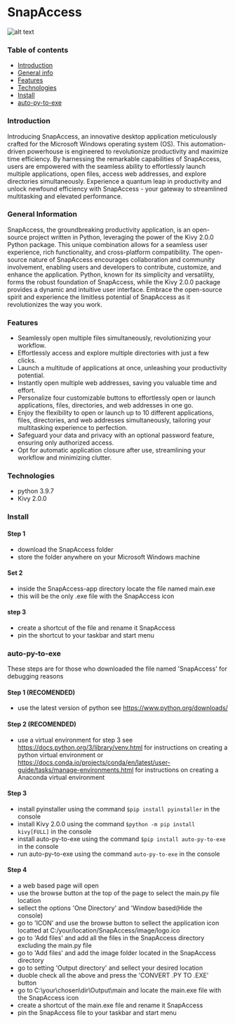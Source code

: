 # SnapAccess

![alt text](https://github.com/Daniel0Marsh/SnapAccess/image/logo_black.png)

### Table of contents
* [Introduction](#introduction)
* [General info](#general-info)
* [Features](#features)
* [Technologies](#technologies)
* [Install](#install)
* [auto-py-to-exe](#auto-py-to-exe)

### Introduction
Introducing SnapAccess, an innovative desktop application meticulously crafted for the Microsoft Windows operating system (OS). This automation-driven powerhouse is engineered to revolutionize productivity and maximize time efficiency. By harnessing the remarkable capabilities of SnapAccess, users are empowered with the seamless ability to effortlessly launch multiple applications, open files, access web addresses, and explore directories simultaneously. Experience a quantum leap in productivity and unlock newfound efficiency with SnapAccess - your gateway to streamlined multitasking and elevated performance.

### General Information
SnapAccess, the groundbreaking productivity application, is an open-source project written in Python, leveraging the power of the Kivy 2.0.0 Python package. This unique combination allows for a seamless user experience, rich functionality, and cross-platform compatibility. The open-source nature of SnapAccess encourages collaboration and community involvement, enabling users and developers to contribute, customize, and enhance the application. Python, known for its simplicity and versatility, forms the robust foundation of SnapAccess, while the Kivy 2.0.0 package provides a dynamic and intuitive user interface. Embrace the open-source spirit and experience the limitless potential of SnapAccess as it revolutionizes the way you work.

### Features
- Seamlessly open multiple files simultaneously, revolutionizing your workflow.
- Effortlessly access and explore multiple directories with just a few clicks.
- Launch a multitude of applications at once, unleashing your productivity potential.
- Instantly open multiple web addresses, saving you valuable time and effort.
- Personalize four customizable buttons to effortlessly open or launch applications, files, directories, and web addresses in one go.
- Enjoy the flexibility to open or launch up to 10 different applications, files, directories, and web addresses simultaneously, tailoring your multitasking experience to perfection.
- Safeguard your data and privacy with an optional password feature, ensuring only authorized access.
- Opt for automatic application closure after use, streamlining your workflow and minimizing clutter.

### Technologies
- python 3.9.7
- Kivy 2.0.0

### Install
#### Step 1
- download the SnapAccess folder
- store the folder anywhere on your Microsoft Windows machine
#### Set 2
- inside the SnapAccess-app directory locate the file named main.exe
- this will be the only .exe file with the SnapAccess icon
#### step 3
- create a shortcut of the file and rename it SnapAccess
- pin the shortcut to your taskbar and start menu

### auto-py-to-exe
These steps are for those who downloaded the file named 'SnapAccess' for debugging reasons
#### Step 1 (RECOMENDED)
- use the latest version of python see https://www.python.org/downloads/

#### Step 2 (RECOMENDED)
- use a virtual environment for step 3 see https://docs.python.org/3/library/venv.html for instructions on creating a python virtual environment or  https://docs.conda.io/projects/conda/en/latest/user-guide/tasks/manage-environments.html for instructions on creating a Anaconda virtual environment


#### Step 3
- install pyinstaller using the command `$pip install pyinstaller` in the console  
- install Kivy 2.0.0 using the command `$python -m pip install kivy[FULL]` in the console
- install auto-py-to-exe using the command `$pip install auto-py-to-exe` in the console
- run auto-py-to-exe using the command `auto-py-to-exe` in the console

#### Step 4
- a web based page will open
- use the browse button at the top of the page to select the main.py file location
- sellect the options 'One Directory' and 'Window based(Hide the console)
- go to 'ICON' and use the browse button to sellect the application icon locatted at C:/your/location/SnapAccess/image/logo.ico
- go to 'Add files' and add all the files in the SnapAccess directory excluding the main.py file
- go to 'Add files' and add the image folder located in the SnapAccess directory
- go to setting 'Output directory' and sellect your desired location
- duoble check all the above and press the 'CONVERT .PY TO .EXE' button
- go to C:\your\chosen\dir\Output\main and locate the main.exe file with the SnapAccess icon
- create a shortcut of the main.exe file and rename it SnapAccess
- pin the SnapAccess file to your taskbar and start menu
